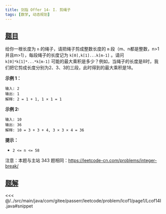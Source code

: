 ```yaml
---
title: 剑指 Offer 14- I. 剪绳子
tags: [数学, 动态规划]
---
```



## [题目](https://leetcode.cn/problems/jian-sheng-zi-lcof/)
给你一根长度为 `n` 的绳子，请把绳子剪成整数长度的 `m` 段（m、n都是整数，n\>1并且m\>1），每段绳子的长度记为 `k[0],k[1]...k[m-1]` 。请问 `k[0]*k[1]*...*k[m-1]` 可能的最大乘积是多少？例如，当绳子的长度是8时，我们把它剪成长度分别为2、3、3的三段，此时得到的最大乘积是18。

**示例 1：**

```
输入: 2
输出: 1
解释: 2 = 1 + 1, 1 × 1 = 1
```

**示例 2:**

```
输入: 10
输出: 36
解释: 10 = 3 + 3 + 4, 3 × 3 × 4 = 36
```

**提示：**

* `2 <= n <= 58`

注意：本题与主站 343 题相同：<https://leetcode-cn.com/problems/integer-break/>


## [题解](https://github.com/PasseRR/JavaLeetCode/blob/master/src/main/java/com/gitee/passerr/leetcode/problem/lcof1/page1/Lcof14I.java)

<<< @/../src/main/java/com/gitee/passerr/leetcode/problem/lcof1/page1/Lcof14I.java#snippet
